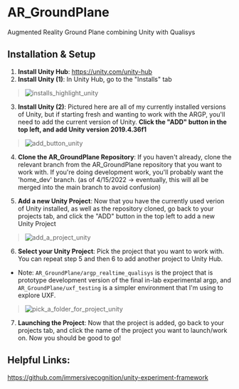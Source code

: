 # AR_GroundPlane
Augmented Reality Ground Plane combining Unity with Qualisys

## Installation & Setup

1. **Install Unity Hub**: https://unity.com/unity-hub
2. **Install Unity (1)**: In Unity Hub, go to the "Installs" tab 
> ![installs_highlight_unity](https://user-images.githubusercontent.com/62706609/163584024-edcc5687-e734-4a66-92e6-3bcc084b0a7f.png)

3. **Install Unity (2)**: Pictured here are all of my currently installed versions of Unity, but if starting fresh and wanting to work with the ARGP, you'll need to add the current version of Unity. **Click the "ADD" button in the top left, and add Unity version 2019.4.36f1**
> ![add_button_unity](https://user-images.githubusercontent.com/62706609/163584476-e9ff9df5-2fee-43ba-846a-b9b9c1ac152f.png)

4. **Clone the AR_GroundPlane Repository**: If you haven't already, clone the relevant branch from the AR_GroundPlane repository that you want to work with. If you're doing development work, you'll probably want the 'home_dev' branch. (as of 4/15/2022 -> eventually, this will all be merged into the main branch to avoid confusion)

5. **Add a new Unity Project**: Now that you have the currently used verion of Unity installed, as well as the repository cloned, go back to your projects tab, and click the "ADD" button in the top left to add a new Unity Project

> ![add_a_project_unity](https://user-images.githubusercontent.com/62706609/163584975-47d47cd2-fbc8-49ce-8b46-be551c866e0c.png)

6. **Select your Unity Project**: Pick the project that you want to work with. You can repeat step 5 and then 6 to add another project to Unity Hub.
- Note: `AR_GroundPlane/argp_realtime_qualisys` is the project that is prototype development version of the final in-lab experimental argp, and  `AR_GroundPlane/uxf_testing` is a simpler environment that I'm using to explore UXF.

> ![pick_a_folder_for_project_unity](https://user-images.githubusercontent.com/62706609/163585474-a8b69778-8f65-44f7-adc1-8bb5706bbbd9.png)

7. **Launching the Project**: Now that the project is added, go back to your projects tab, and click the name of the project you want to launch/work on. Now you should be good to go!

## Helpful Links:

https://github.com/immersivecognition/unity-experiment-framework
